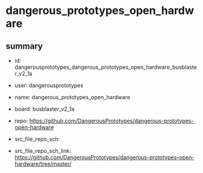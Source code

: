 # dangerous_prototypes_open_hardware
 
## summary 
* id: dangerousprototypes_dangerous_prototypes_open_hardware_busblaster_v2_1a
* user: dangerousprototypes
* name: dangerous_prototypes_open_hardware
* board: busblaster_v2_1a
* repo: https://github.com/DangerousPrototypes/dangerous-prototypes-open-hardware



* src_file_repo_sch: 
* src_file_repo_sch_link: https://github.com/DangerousPrototypes/dangerous-prototypes-open-hardware/tree/master/






